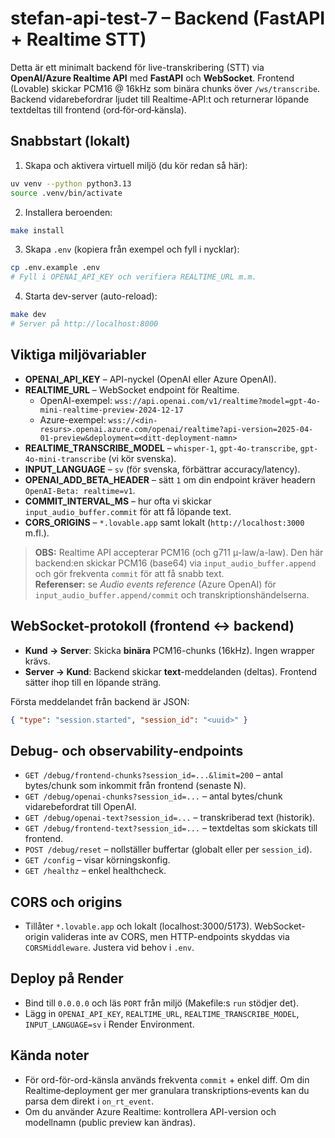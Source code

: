# stefan-api-test-7 – Backend (FastAPI + Realtime STT)

Detta är ett minimalt backend för live-transkribering (STT) via **OpenAI/Azure Realtime API** med **FastAPI** och **WebSocket**.
Frontend (Lovable) skickar PCM16 @ 16kHz som binära chunks över `/ws/transcribe`. Backend vidarebefordrar ljudet till Realtime-API:t och returnerar löpande textdeltas till frontend (ord‑för‑ord‑känsla).

## Snabbstart (lokalt)

1) Skapa och aktivera virtuell miljö (du kör redan så här):
```bash
uv venv --python python3.13
source .venv/bin/activate
```

2) Installera beroenden:
```bash
make install
```

3) Skapa `.env` (kopiera från exempel och fyll i nycklar):
```bash
cp .env.example .env
# Fyll i OPENAI_API_KEY och verifiera REALTIME_URL m.m.
```

4) Starta dev-server (auto-reload):
```bash
make dev
# Server på http://localhost:8000
```

## Viktiga miljövariabler

- **OPENAI_API_KEY** – API-nyckel (OpenAI eller Azure OpenAI).
- **REALTIME_URL** – WebSocket endpoint för Realtime.
  - OpenAI-exempel: `wss://api.openai.com/v1/realtime?model=gpt-4o-mini-realtime-preview-2024-12-17`  
  - Azure-exempel: `wss://<din-resurs>.openai.azure.com/openai/realtime?api-version=2025-04-01-preview&deployment=<ditt-deployment-namn>`  
- **REALTIME_TRANSCRIBE_MODEL** – `whisper-1`, `gpt-4o-transcribe`, `gpt-4o-mini-transcribe` (vi kör svenska).
- **INPUT_LANGUAGE** – `sv` (för svenska, förbättrar accuracy/latency).
- **OPENAI_ADD_BETA_HEADER** – sätt `1` om din endpoint kräver headern `OpenAI-Beta: realtime=v1`.
- **COMMIT_INTERVAL_MS** – hur ofta vi skickar `input_audio_buffer.commit` för att få löpande text.
- **CORS_ORIGINS** – `*.lovable.app` samt lokalt (`http://localhost:3000` m.fl.).

> **OBS:** Realtime API accepterar PCM16 (och g711 μ-law/a-law). Den här backend:en skickar PCM16 (base64) via `input_audio_buffer.append` och gör frekventa `commit` för att få snabb text.  
> **Referenser:** se *Audio events reference* (Azure OpenAI) för `input_audio_buffer.append/commit` och transkriptionshändelserna.

## WebSocket-protokoll (frontend ↔ backend)

- **Kund → Server**: Skicka **binära** PCM16-chunks (16kHz). Ingen wrapper krävs.
- **Server → Kund**: Backend skickar **text**-meddelanden (deltas). Frontend sätter ihop till en löpande sträng.

Första meddelandet från backend är JSON:
```json
{ "type": "session.started", "session_id": "<uuid>" }
```

## Debug- och observability-endpoints

- `GET /debug/frontend-chunks?session_id=...&limit=200` – antal bytes/chunk som inkommit från frontend (senaste N).
- `GET /debug/openai-chunks?session_id=...` – antal bytes/chunk vidarebefordrat till OpenAI.
- `GET /debug/openai-text?session_id=...` – transkriberad text (historik).
- `GET /debug/frontend-text?session_id=...` – textdeltas som skickats till frontend.
- `POST /debug/reset` – nollställer buffertar (globalt eller per `session_id`).
- `GET /config` – visar körningskonfig.
- `GET /healthz` – enkel healthcheck.

## CORS och origins

- Tillåter `*.lovable.app` och lokalt (localhost:3000/5173). WebSocket-origin valideras inte av CORS, men HTTP-endpoints skyddas via `CORSMiddleware`. Justera vid behov i `.env`.

## Deploy på Render

- Bind till `0.0.0.0` och läs `PORT` från miljö (Makefile:s `run` stödjer det).
- Lägg in `OPENAI_API_KEY`, `REALTIME_URL`, `REALTIME_TRANSCRIBE_MODEL`, `INPUT_LANGUAGE=sv` i Render Environment.

## Kända noter

- För ord-för-ord-känsla används frekventa `commit` + enkel diff. Om din Realtime‑deployment ger mer granulara transkriptions‑events kan du parsa dem direkt i `on_rt_event`.
- Om du använder Azure Realtime: kontrollera API-version och modellnamn (public preview kan ändras).
